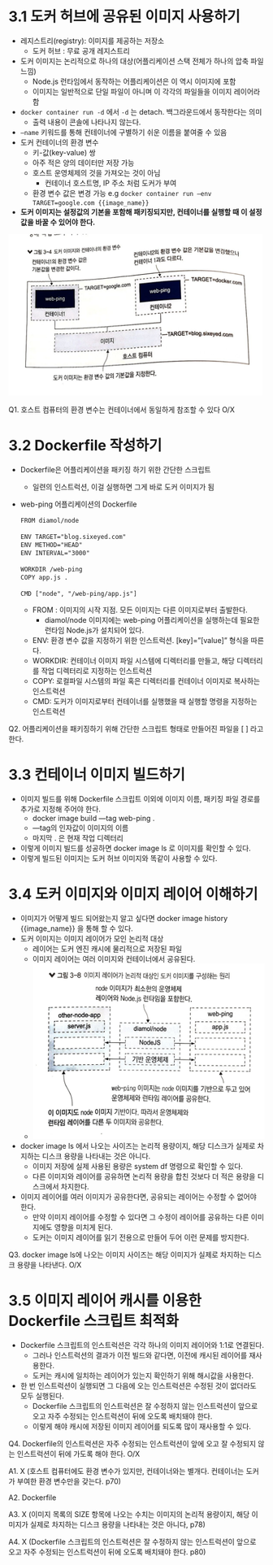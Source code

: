 # 3.1 도커 허브에 공유된 이미지 사용하기

- 레지스트리(registry): 이미지를 제공하는 저장소
    - 도커 허브 : 무료 공개 레지스트리
- 도커 이미지는 논리적으로 하나의 대상(어플리케이션 스택 전체가 하나의 압축 파일 느낌)
    - Node.js 런타임에서 동작하는 어플리케이션은 이 역시 이미지에 포함
    - 이미지는 일반적으로 단일 파일이 아니며 이 각각의 파일들을 이미지 레이어라 함
- `docker container run -d` 에서 `-d` 는 detach. 백그라운드에서 동작한다는 의미
    - 출력 내용이 콘솔에 나타나지 않는다.
- `—name` 키워드를 통해 컨테이너에 구별하기 쉬운 이름을 붙여줄 수 있음
- 도커 컨테이너의 환경 변수
    - 키-값(key-value) 쌍
    - 아주 적은 양의 데이터만 저장 가능
    - 호스트 운영체제의 것을 가져오는 것이 아님
        - 컨테이너 호스트명, IP 주소 처럼 도커가 부여
    - 환경 변수 값은 변경 가능 e.g `docker container run —env TARGET=google.com {{image_name}}`
- **도커 이미지는 설정값의 기본을 포함해 패키징되지만, 컨테이너를 실행할 때 이 설정값을 바꿀 수 있어야 한다.**

<img src="img/001.jpeg" width="500">

Q1. 호스트 컴퓨터의 환경 변수는 컨테이너에서 동일하게 참조할 수 있다 O/X

# 3.2 Dockerfile 작성하기

- Dockerfile은 어플리케이션을 패키징 하기 위한 간단한 스크립트
    - 일련의 인스트럭션, 이걸 실행하면 그게 바로 도커 이미지가 됨
- web-ping 어플리케이션의 Dockerfile

    ```docker
    FROM diamol/node
    
    ENV TARGET="blog.sixeyed.com"
    ENV METHOD="HEAD"
    ENV INTERVAL="3000"
    
    WORKDIR /web-ping
    COPY app.js .
    
    CMD ["node", "/web-ping/app.js"]
    ```

    - FROM : 이미지의 시작 지점. 모든 이미지는 다른 이미지로부터 출발한다.
        - diamol/node 이미지에는 web-ping 어플리케이션을 실행하는데 필요한 런타임 Node.js가 설치되어 있다.
    - ENV: 환경 변수 값을 지정하기 위한 인스트럭션. [key]=”[value]” 형식을 따른다.
    - WORKDIR: 컨테이너 이미지 파일 시스템에 디렉터리를 만들고, 해당 디렉터리를 작업 디렉터리로 지정하는 인스트럭션
    - COPY: 로컬파일 시스템의 파일 혹은 디렉터리를 컨테이너 이미지로 복사하는 인스트럭션
    - CMD: 도커가 이미지로부터 컨테이너를 실행했을 때 실행할 명령을 지정하는 인스트럭션

Q2. 어플리케이션을 패키징하기 위해 간단한 스크립트 형태로 만들어진 파일을 [ ] 라고 한다.

# 3.3 컨테이너 이미지 빌드하기

- 이미지 빌드를 위해 Dockerfile 스크립트 이외에 이미지 이름, 패키징 파일 경로를 추가로 지정해 주어야 한다.
    - docker image build —tag web-ping .
    - —tag의 인자값이 이미지의 이름
    - 마지막 . 은 현재 작업 디렉터리
- 이렇게 이미지 빌드를 성공하면 docker image ls 로 이미지를 확인할 수 있다.
- 이렇게 빌드된 이미지는 도커 허브 이미지와 똑같이 사용할 수 있다.

# 3.4 도커 이미지와 이미지 레이어 이해하기

- 이미지가 어떻게 빌드 되어왔는지 알고 싶다면 docker image history {{image_name}} 을 통해 할 수 있다.
- 도커 이미지는 이미지 레이어가 모인 논리적 대상
    - 레이어는 도커 엔진 캐시에 물리적으로 저장된 파일
    - 이미지 레이어는 여러 이미지와 컨테이너에서 공유된다.
    - <img src="img/002.jpeg" width="500">
- docker image ls 에서 나오는 사이즈는 논리적 용량이지, 해당 디스크가 실제로 차지하는 디스크 용량을 나타내는 것은 아니다.
    - 이미지 저장에 실제 사용된 용량은 system df 명령으로 확인할 수 있다.
    - 다른 이미지와 레이어를 공유하면 논리적 용량을 합친 것보다 더 적은 용량을 디스크에서 차지한다.
- 이미지 레이어를 여러 이미지가 공유한다면, 공유되는 레이어는 수정할 수 없어야 한다.
    - 만약 이미지 레이어를 수정할 수 있다면 그 수정이 레이어를 공유하는 다른 이미지에도 영향을 미치게 된다.
    - 도커는 이미지 레이어를 읽기 전용으로 만들어 두어 이런 문제를 방지한다.

Q3. docker image ls에 나오는 이미지 사이즈는 해당 이미지가 실제로 차지하는 디스크 용량을 나타낸다. O/X

# 3.5 이미지 레이어 캐시를 이용한 Dockerfile 스크립트 최적화

- Dockerfile 스크립트의 인스트럭션은 각각 하나의 이미지 레이어와 1:1로 연결된다.
    - 그러나 인스트럭션의 결과가 이전 빌드와 같다면, 이전에 캐시된 레이어를 재사용한다.
    - 도커는 캐시에 일치하는 레이어가 있는지 확인하기 위해 해시값을 사용한다.
- 한 번 인스트럭션이 실행되면 그 다음에 오는 인스트럭션은 수정된 것이 없더라도 모두 실행된다.
    - Dockerfile 스크립트의 인스트럭션은 잘 수정하지 않는 인스트럭션이 앞으로 오고 자주 수정되는 인스트럭션이 뒤에 오도록 배치돼야 한다.
    - 이렇게 해야 캐시에 저장된 이미지 레이어를 되도록 많이 재사용할 수 있다.

Q4. Dockerfile의 인스트럭션은 자주 수정되는 인스트럭션이 앞에 오고 잘 수정되지 않는 인스트럭션이 뒤에 가도록 해야 한다. O/X

A1. X (호스트 컴퓨터에도 환경 변수가 있지만, 컨테이너와는 별개다. 컨테이너는 도커가 부여한 환경 변수만을 갖는다. p70)

A2. Dockerfile

A3. X (이미지 목록의 SIZE 항목에 나오는 수치는 이미지의 논리적 용량이지, 해당 이미지가 실제로 차지하는 디스크 용량을 나타내는 것은 아니다, p78)

A4. X (Dockerfile 스크립트의 인스트럭션은 잘 수정하지 않는 인스트럭션이 앞으로 오고 자주 수정되는 인스트럭션이 뒤에 오도록 배치돼야 한다. p80)

